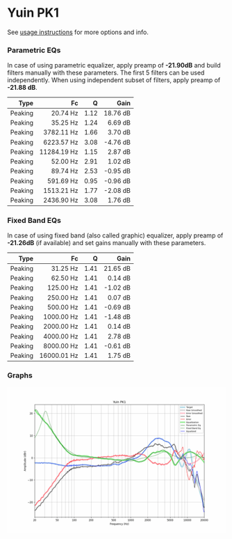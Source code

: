 # Yuin PK1
See [usage instructions](https://github.com/jaakkopasanen/AutoEq#usage) for more options and info.

### Parametric EQs
In case of using parametric equalizer, apply preamp of **-21.90dB** and build filters manually
with these parameters. The first 5 filters can be used independently.
When using independent subset of filters, apply preamp of **-21.88 dB**.

| Type    | Fc          |    Q | Gain     |
|--------:|------------:|-----:|---------:|
| Peaking | 20.74 Hz    | 1.12 | 18.76 dB |
| Peaking | 35.25 Hz    | 1.24 | 6.69 dB  |
| Peaking | 3782.11 Hz  | 1.66 | 3.70 dB  |
| Peaking | 6223.57 Hz  | 3.08 | -4.76 dB |
| Peaking | 11284.19 Hz | 1.15 | 2.87 dB  |
| Peaking | 52.00 Hz    | 2.91 | 1.02 dB  |
| Peaking | 89.74 Hz    | 2.53 | -0.95 dB |
| Peaking | 591.69 Hz   | 0.95 | -0.96 dB |
| Peaking | 1513.21 Hz  | 1.77 | -2.08 dB |
| Peaking | 2436.90 Hz  | 3.08 | 1.76 dB  |

### Fixed Band EQs
In case of using fixed band (also called graphic) equalizer, apply preamp of **-21.26dB**
(if available) and set gains manually with these parameters.

| Type    | Fc          |    Q | Gain     |
|--------:|------------:|-----:|---------:|
| Peaking | 31.25 Hz    | 1.41 | 21.65 dB |
| Peaking | 62.50 Hz    | 1.41 | 0.14 dB  |
| Peaking | 125.00 Hz   | 1.41 | -1.02 dB |
| Peaking | 250.00 Hz   | 1.41 | 0.07 dB  |
| Peaking | 500.00 Hz   | 1.41 | -0.69 dB |
| Peaking | 1000.00 Hz  | 1.41 | -1.48 dB |
| Peaking | 2000.00 Hz  | 1.41 | 0.14 dB  |
| Peaking | 4000.00 Hz  | 1.41 | 2.78 dB  |
| Peaking | 8000.00 Hz  | 1.41 | -0.61 dB |
| Peaking | 16000.01 Hz | 1.41 | 1.75 dB  |

### Graphs
![](./Yuin%20PK1.png)